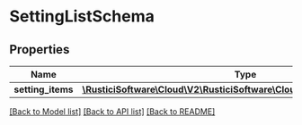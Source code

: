 # SettingListSchema

## Properties
Name | Type | Description | Notes
------------ | ------------- | ------------- | -------------
**setting_items** | [**\RusticiSoftware\Cloud\V2\RusticiSoftware\Cloud\V2\Model\SettingItem[]**](SettingItem.md) |  | 

[[Back to Model list]](../README.md#documentation-for-models) [[Back to API list]](../README.md#documentation-for-api-endpoints) [[Back to README]](../README.md)


